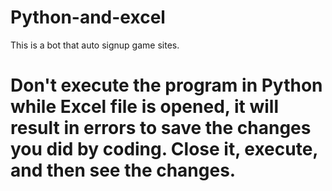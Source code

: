 # Python-and-excel
This is a bot that auto signup game sites.

# Don't execute the program in Python while Excel file is opened, it will result in errors to save the changes you did by coding. Close it, execute, and then see the changes.